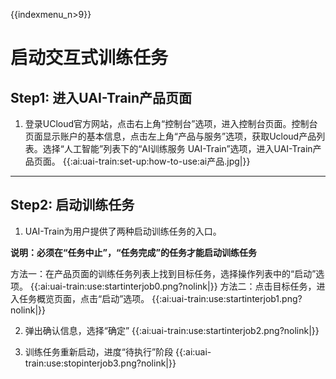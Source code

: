 {{indexmenu_n>9}}

# 启动交互式训练任务

## Step1: 进入UAI-Train产品页面

1. 登录UCloud官方网站，点击右上角“控制台”选项，进入控制台页面。控制台页面显示账户的基本信息，点击左上角“产品与服务”选项，获取Ucloud产品列表。选择“人工智能”列表下的“AI训练服务 UAI-Train”选项，进入UAI-Train产品页面。 
{{:ai:uai-train:set-up:how-to-use:ai产品.jpg|}}

----

## Step2: 启动训练任务

1. UAI-Train为用户提供了两种启动训练任务的入口。

**说明：必须在“任务中止”，“任务完成”的任务才能启动训练任务** 

方法一：在产品页面的训练任务列表上找到目标任务，选择操作列表中的“启动”选项。
{{:ai:uai-train:use:startinterjob0.png?nolink|}} 
方法二：点击目标任务，进入任务概览页面，点击“启动”选项。
{{:ai:uai-train:use:startinterjob1.png?nolink|}}


2. 弹出确认信息，选择“确定” 
{{:ai:uai-train:use:startinterjob2.png?nolink|}}


3. 训练任务重新启动，进度“待执行”阶段
{{:ai:uai-train:use:stopinterjob3.png?nolink|}}

